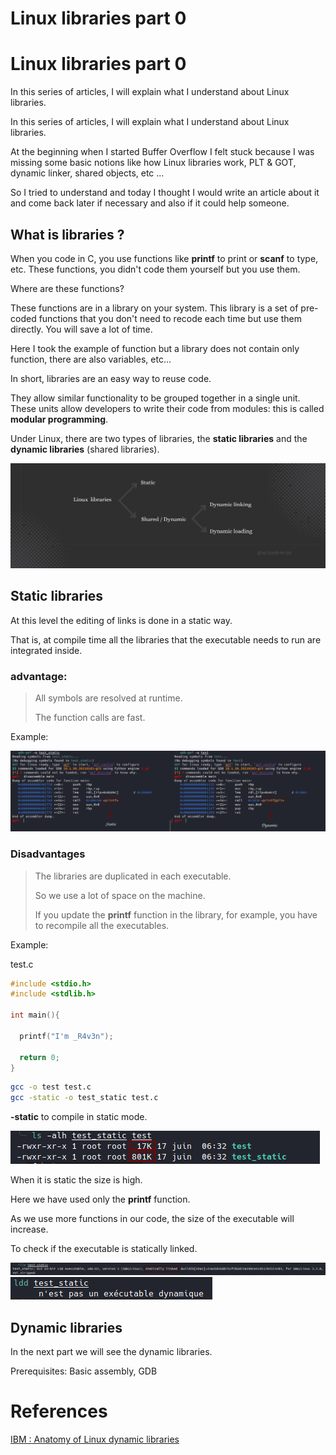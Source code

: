 # Linux libraries part 0


# Linux libraries part 0
In this series of articles, I will explain what I understand about Linux libraries.
<!--more-->

In this series of articles, I will explain what I understand about Linux libraries.

At the beginning when I started Buffer Overflow I felt stuck because I was missing some basic notions like how Linux libraries work, PLT & GOT, dynamic linker, shared objects, etc ...

So I tried to understand and today I thought I would write an article about it and come back later if necessary and also if it could help someone.


## What is libraries ?

When you code in C, you use functions like **printf** to print or **scanf** to type, etc.
These functions, you didn't code them yourself but you use them.

Where are these functions?

These functions are in a library on your system.
This library is a set of pre-coded functions that you don't need to recode each time but use them directly. You will save a lot of time.

Here I took the example of function but a library does not contain only function, there are also variables, etc...

In short, libraries are an easy way to reuse code.

They allow similar functionality to be grouped together in a single unit.
These units allow developers to write their code from modules: this is called **modular programming**.

Under Linux, there are two types of libraries, the **static libraries** and the **dynamic libraries** (shared libraries).

![Librairie](datas/pin.jpg)

##  Static libraries


At this level the editing of links is done in a static way.

That is, at compile time all the libraries that the executable needs to run are integrated inside.


### advantage:

> All symbols are resolved at runtime.
>
>The function calls are fast.

Example:

![resolv](datas/resolv.png)


### Disadvantages

>The libraries are duplicated in each executable.
>
>So we use a lot of space on the machine.
>
>If you update the **printf** function in the library, for example, you have to recompile all the executables.

Example:

test.c

```c
#include <stdio.h>
#include <stdlib.h>

int main(){

  printf("I'm _R4v3n");

  return 0;
}
```


```sh
gcc -o test test.c
gcc -static -o test_static test.c
```
**-static** to compile in static mode.

![SIZE](datas/size.png)

When it is static the size is high.

Here we have used only the **printf** function.

As we use more functions in our code, the size of the executable will increase.


To check if the executable is statically linked.

![FILE](datas/ver.png)
![LDD](datas/ldd.png)


##  Dynamic libraries

In the next part we will see the dynamic libraries.

Prerequisites: Basic assembly, GDB





# References

[IBM : Anatomy of Linux dynamic libraries](https://developer.ibm.com/tutorials/l-dynamic-libraries/)

